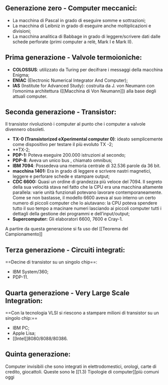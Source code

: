 ## **Generazione zero - Computer meccanici:**

- La macchina di Pascal in grado di eseguire somme e sottrazioni;
- La macchina di Leibniz in grado di eseguire anche moltiplicazioni e divisioni;
- La macchina analitica di Babbage in grado di leggere/scrivere dati dalle schede perforate (primi computer a relè, Mark I e Mark II).

## **Prima generazione - Valvole termoioniche:**

- **COLOSSUS**: utilizzato da Turing per decifrare i messaggi della macchina Enigma;
- **ENIAC** (Electronic Numerical Integrator And Computer);
- **IAS** (Institute for Advanced Study): costruita da J. von Neumann con l’omonima architettura       ([[Macchina di Von Neumann]]) alla base degli attuali computer.

## **Seconda generazione - Transistor:**

Il transistor rivoluzionò i computer al punto che i computer a valvole divennero obsoleti.

- **TX-0 (Transistorized eXperimental computer 0)**: ideato semplicemente come dispositivo per testare il più evoluto TX -2;
- **TX-2;
- **PDP-1:** Poteva eseguire 200.000 istruzioni al secondo;
- **PDP-8**: Aveva un unico bus , chiamato omnibus;
- **IBM 7094**: Possedeva una memoria centrale di 32.536 parole da 36 bit.
- **macchina 1401:** Era in grado di leggere e scrivere nastri magnetici, leggere e perforare schede e stampare output;
- **CDC 6600:** Quasi un ordine di grandezza più veloce del 7094. Il segreto della sua velocità stava nel fatto che la CPU era una macchina altamente parallela: varie unità funzionali potevano lavorare contemporaneamente. Come se non bastasse, il modello 6600 aveva al suo interno un certo numero di piccoli computer che lo aiutavano: la CPU poteva spendere tutto il suo tempo a macinare numeri lasciando ai piccoli computer tutti i dettagli della gestione dei programmi e dell’input/output;
- **Supercomputer:** Gli elaboratori 6600, 7600 e Cray-1.

A partire da questa generazione si fa uso del [[Teorema del Campionamento]]

## **Terza generazione - Circuiti integrati:**

==Decine di transistor su un singolo chip==:

- IBM System/360;
- PDP-11.

## **Quarta generazione - Very Large Scale Integration:**

==Con la tecnologia VLSI si riescono a stampare milioni di transistor su un singolo chip:==  

- IBM PC;
- Apple Lisa;
- [[Intel]]8080/8088/80386.

## **Quinta generazione:**

Computer invisibili che sono integrati in elettrodomestici, orologi, carte di credito, giocattoli.
Queste sono le [[1.3) Tipologie di computer]]più comuni oggi

